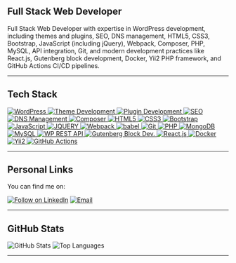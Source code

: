 ## Full Stack Web Developer

Full Stack Web Developer with expertise in WordPress development, including themes and plugins, SEO, DNS management, HTML5, CSS3, Bootstrap, JavaScript (including jQuery), Webpack, Composer, PHP, MySQL, API integration, Git, and modern development practices like React.js, Gutenberg block development, Docker, Yii2 PHP framework, and GitHub Actions CI/CD pipelines.

---

## Tech Stack

<p align="left">
 <a href="#">
<img alt="WordPress" src="https://img.shields.io/badge/WordPress-%23117AC9.svg?&style=for-the-badge&logo=wordpress&logoColor=white"/>
<img alt="Theme Development" src="https://img.shields.io/badge/Theme%20Development-%234D5A63.svg?&style=for-the-badge&logo=wordpress&logoColor=white"/>
<img alt="Plugin Development" src="https://img.shields.io/badge/Plugin%20Development-%234D5A63.svg?&style=for-the-badge&logo=wordpress&logoColor=white"/>
<img alt="SEO" src="https://img.shields.io/badge/SEO-%2344cc52.svg?&style=for-the-badge&logo=seo&logoColor=white"/>
<img alt="DNS Management" src="https://img.shields.io/badge/DNS%20Management-%23444444.svg?&style=for-the-badge&logo=dns&logoColor=white"/>
<img alt="Composer" src="https://img.shields.io/badge/Composer-%23895a39.svg?&style=for-the-badge&logo=composer&logoColor=white"/>
<img alt="HTML5" src="https://img.shields.io/badge/html5%20-%23E34F26.svg?&style=for-the-badge&logo=html5&logoColor=white"/>
<img alt="CSS3" src="https://img.shields.io/badge/css3%20-%231572B6.svg?&style=for-the-badge&logo=css3&logoColor=white"/>
<img alt="Bootstrap" src="https://img.shields.io/badge/bootstrap%20-%23563D7C.svg?&style=for-the-badge&logo=bootstrap&logoColor=white"/>
<img alt="JavaScript" src="https://img.shields.io/badge/javascript%20-%23323330.svg?&style=for-the-badge&logo=javascript&logoColor=%23F7DF1E"/>
<img alt="JQUERY" src="https://img.shields.io/badge/jquery-%23777BB4.svg?&style=for-the-badge&logo=jquery&logoColor=white"/>
<img alt="Webpack" src="https://img.shields.io/badge/Webpack-%238DD6F9.svg?&style=for-the-badge&logo=webpack&logoColor=white"/>
<img alt="babel" src="https://img.shields.io/badge/babel-%2344cc52.svg?&style=for-the-badge&logo=babel&logoColor=white"/>
<img alt="Git" src="https://img.shields.io/badge/git%20-%23F05033.svg?&style=for-the-badge&logo=git&logoColor=white"/>
<img alt="PHP" src="https://img.shields.io/badge/PHP-%23777BB4.svg?&style=for-the-badge&logo=php&logoColor=white"/>
<img alt="MongoDB" src ="https://img.shields.io/badge/MongoDB-%234ea94b.svg?&style=for-the-badge&logo=mongodb&logoColor=white"/>
<img alt="MySQL" src="https://img.shields.io/badge/MySQL-%234479A1.svg?&style=for-the-badge&logo=mysql&logoColor=white"/>
<img alt="WP REST API" src="https://img.shields.io/badge/REST%20API-%231967C1.svg?&style=for-the-badge&logo=api&logoColor=white"/>
<img alt="Gutenberg Block Dev." src="https://img.shields.io/badge/Gutenberg%20Block%20Dev.-%23777BB4.svg?&style=for-the-badge&logo=wordpress&logoColor=white"/> 
<img alt="React.js" src="https://img.shields.io/badge/React.js-%2361DAFB.svg?&style=for-the-badge&logo=react&logoColor=white"/>
<img alt="Docker" src="https://img.shields.io/badge/Docker-%232496ED.svg?&style=for-the-badge&logo=docker&logoColor=white"/>
<img alt="Yii2" src="https://img.shields.io/badge/Yii2-%2392C1F6.svg?&style=for-the-badge&logo=yii&logoColor=white"/>
<img alt="GitHub Actions" src="https://img.shields.io/badge/GitHub%20Actions-%23171717.svg?&style=for-the-badge&logo=githubactions&logoColor=white"/>
 </a>
</p>

---

## Personal Links

You can find me on:

<p align="left">
  <a href="https://www.linkedin.com/in/tubasaif1210"><img title="Follow on LinkedIn" src="https://img.shields.io/badge/LinkedIn-0077B5?style=for-the-badge&logo=linkedin&logoColor=white"/></a>
  <a href="mailto:tubasaif718@gmail.com"><img title="Email" src="https://img.shields.io/badge/Gmail-D14836?style=for-the-badge&logo=gmail&logoColor=white"/></a> 
</p>

---

## GitHub Stats

<p align="left">
  <img src="https://github-readme-stats.vercel.app/api?username=TubaSaif&show_icons=true&theme=radical" alt="GitHub Stats" />
  <img src="https://github-readme-stats.vercel.app/api/top-langs/?username=TubaSaif&layout=compact&theme=radical" alt="Top Languages" />
</p>

---
